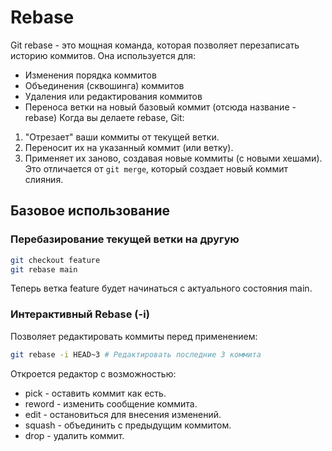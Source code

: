 # Rebase
Git rebase - это мощная команда, которая позволяет перезаписать историю коммитов. Она используется для:
- Изменения порядка коммитов
- Объединения (сквошинга) коммитов
- Удаления или редактирования коммитов
- Переноса ветки на новый базовый коммит (отсюда название - rebase)
Когда вы делаете rebase, Git:
1. "Отрезает" ваши коммиты от текущей ветки.
2. Переносит их на указанный коммит (или ветку).
3. Применяет их заново, создавая новые коммиты (с новыми хешами).
Это отличается от `git merge`, который создает новый коммит слияния.
## Базовое использование
### Перебазирование текущей ветки на другую
``` bash
git checkout feature
git rebase main
```
Теперь ветка feature будет начинаться с актуального состояния main.
### Интерактивный Rebase (-i)
Позволяет редактировать коммиты перед применением:
```bash
git rebase -i HEAD~3 # Редактировать последние 3 коммита
```
Откроется редактор с возможностью:
- pick - оставить коммит как есть.
-  reword - изменить сообщение коммита.
- edit - остановиться для внесения изменений.
- squash - объединить с предыдущим коммитом.
- drop - удалить коммит.